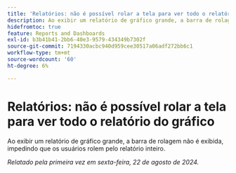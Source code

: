 ```yaml
---
title: 'Relatórios: não é possível rolar a tela para ver todo o relatório do gráfico'
description: Ao exibir um relatório de gráfico grande, a barra de rolagem não é exibida, impedindo que os usuários rolem pelo relatório inteiro.
hidefromtoc: true
feature: Reports and Dashboards
exl-id: b3b41b41-2bb6-40e3-9579-434349b7302f
source-git-commit: 7194330acbc940d959cee30517a06adf272bb6c1
workflow-type: tm+mt
source-wordcount: '60'
ht-degree: 6%

---
```


# Relatórios: não é possível rolar a tela para ver todo o relatório do gráfico

<!--Valid issue, won't fix. Can be removed with GA of Canvas Dashboards-->

Ao exibir um relatório de gráfico grande, a barra de rolagem não é exibida, impedindo que os usuários rolem pelo relatório inteiro.

_Relatado pela primeira vez em sexta-feira, 22 de agosto de 2024._
